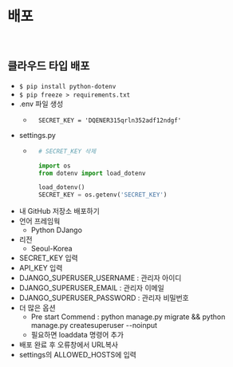 # 배포

</br>

## 클라우드 타입 배포
- `$ pip install python-dotenv`
- `$ pip freeze > requirements.txt`
- .env 파일 생성
  - ```
      SECRET_KEY = 'DQENER315qrln352adf12ndgf'
    ```
- settings.py
  - ```python
      # SECRET_KEY 삭제

      import os
      from dotenv import load_dotenv

      load_dotenv()
      SECRET_KEY = os.getenv('SECRET_KEY')
    ```
- 내 GitHub 저장소 배포하기
- 언어 프레임웍
  - Python DJango
- 리전
  - Seoul-Korea
- SECRET_KEY 입력
- API_KEY 입력
- DJANGO_SUPERUSER_USERNAME : 관리자 아이디
- DJANGO_SUPERUSER_EMAIL : 관리자 이메일
- DJANGO_SUPERUSER_PASSWORD : 관리자 비밀번호
- 더 많은 옵션
  - Pre start Commend : python manage.py migrate && python manage.py createsuperuser --noinput
  - 필요하면 loaddata 명령어 추가
- 배포 완료 후 오류창에서 URL복사
- settings의 ALLOWED_HOSTS에 입력
